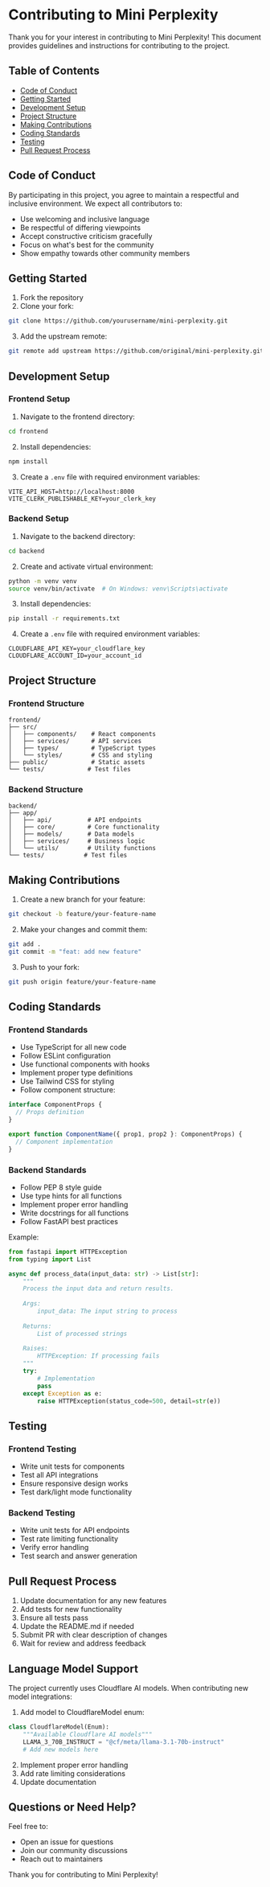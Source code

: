 # Contributing to Mini Perplexity

Thank you for your interest in contributing to Mini Perplexity! This document provides guidelines and instructions for contributing to the project.

## Table of Contents

- [Code of Conduct](#code-of-conduct)
- [Getting Started](#getting-started)
- [Development Setup](#development-setup)
- [Project Structure](#project-structure)
- [Making Contributions](#making-contributions)
- [Coding Standards](#coding-standards)
- [Testing](#testing)
- [Pull Request Process](#pull-request-process)

## Code of Conduct

By participating in this project, you agree to maintain a respectful and inclusive environment. We expect all contributors to:

- Use welcoming and inclusive language
- Be respectful of differing viewpoints
- Accept constructive criticism gracefully
- Focus on what's best for the community
- Show empathy towards other community members

## Getting Started

1. Fork the repository
2. Clone your fork:
```bash
git clone https://github.com/yourusername/mini-perplexity.git
```
3. Add the upstream remote:
```bash
git remote add upstream https://github.com/original/mini-perplexity.git
```

## Development Setup

### Frontend Setup

1. Navigate to the frontend directory:
```bash
cd frontend
```

2. Install dependencies:
```bash
npm install
```

3. Create a `.env` file with required environment variables:
```plaintext
VITE_API_HOST=http://localhost:8000
VITE_CLERK_PUBLISHABLE_KEY=your_clerk_key
```

### Backend Setup

1. Navigate to the backend directory:
```bash
cd backend
```

2. Create and activate virtual environment:
```bash
python -m venv venv
source venv/bin/activate  # On Windows: venv\Scripts\activate
```

3. Install dependencies:
```bash
pip install -r requirements.txt
```

4. Create a `.env` file with required environment variables:
```plaintext
CLOUDFLARE_API_KEY=your_cloudflare_key
CLOUDFLARE_ACCOUNT_ID=your_account_id
```

## Project Structure

### Frontend Structure
```plaintext
frontend/
├── src/
│   ├── components/    # React components
│   ├── services/      # API services
│   ├── types/         # TypeScript types
│   └── styles/        # CSS and styling
├── public/            # Static assets
└── tests/            # Test files
```

### Backend Structure
```plaintext
backend/
├── app/
│   ├── api/          # API endpoints
│   ├── core/         # Core functionality
│   ├── models/       # Data models
│   ├── services/     # Business logic
│   └── utils/        # Utility functions
└── tests/           # Test files
```

## Making Contributions

1. Create a new branch for your feature:
```bash
git checkout -b feature/your-feature-name
```

2. Make your changes and commit them:
```bash
git add .
git commit -m "feat: add new feature"
```

3. Push to your fork:
```bash
git push origin feature/your-feature-name
```

## Coding Standards

### Frontend Standards

- Use TypeScript for all new code
- Follow ESLint configuration
- Use functional components with hooks
- Implement proper type definitions
- Use Tailwind CSS for styling
- Follow component structure:

```typescript
interface ComponentProps {
  // Props definition
}

export function ComponentName({ prop1, prop2 }: ComponentProps) {
  // Component implementation
}
```

### Backend Standards

- Follow PEP 8 style guide
- Use type hints for all functions
- Implement proper error handling
- Write docstrings for all functions
- Follow FastAPI best practices

Example:
```python
from fastapi import HTTPException
from typing import List

async def process_data(input_data: str) -> List[str]:
    """
    Process the input data and return results.
    
    Args:
        input_data: The input string to process
        
    Returns:
        List of processed strings
        
    Raises:
        HTTPException: If processing fails
    """
    try:
        # Implementation
        pass
    except Exception as e:
        raise HTTPException(status_code=500, detail=str(e))
```

## Testing

### Frontend Testing
- Write unit tests for components
- Test all API integrations
- Ensure responsive design works
- Test dark/light mode functionality

### Backend Testing
- Write unit tests for API endpoints
- Test rate limiting functionality
- Verify error handling
- Test search and answer generation

## Pull Request Process

1. Update documentation for any new features
2. Add tests for new functionality
3. Ensure all tests pass
4. Update the README.md if needed
5. Submit PR with clear description of changes
6. Wait for review and address feedback

## Language Model Support

The project currently uses Cloudflare AI models. When contributing new model integrations:

1. Add model to CloudflareModel enum:
```python
class CloudflareModel(Enum):
    """Available Cloudflare AI models"""
    LLAMA_3_70B_INSTRUCT = "@cf/meta/llama-3.1-70b-instruct"
    # Add new models here
```

2. Implement proper error handling
3. Add rate limiting considerations
4. Update documentation

## Questions or Need Help?

Feel free to:
- Open an issue for questions
- Join our community discussions
- Reach out to maintainers

Thank you for contributing to Mini Perplexity!
